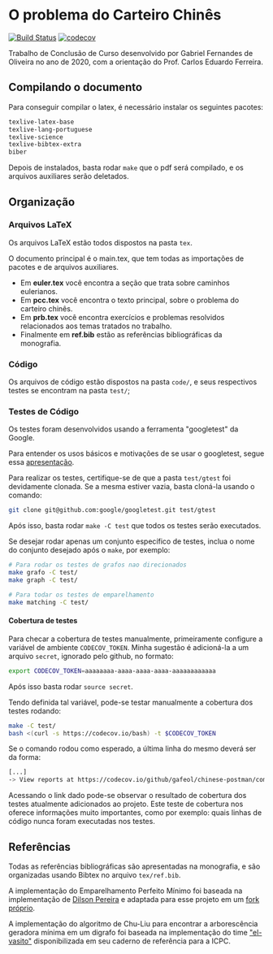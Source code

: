 # O problema do Carteiro Chinês

[![Build Status](https://travis-ci.org/gafeol/chinese-postman.svg?branch=master)](https://travis-ci.org/gafeol/chinese-postman)
[![codecov](https://codecov.io/gh/gafeol/chinese-postman/branch/master/graph/badge.svg)](https://codecov.io/gh/gafeol/chinese-postman)

Trabalho de Conclusão de Curso desenvolvido por Gabriel Fernandes de Oliveira no ano de 2020, com a orientação do Prof. Carlos Eduardo Ferreira.

## Compilando o documento

Para conseguir compilar o latex, é necessário instalar os seguintes pacotes:

```bash
texlive-latex-base
texlive-lang-portuguese
texlive-science
texlive-bibtex-extra
biber
```

Depois de instalados, basta rodar `make` que o pdf será compilado, e os arquivos auxiliares serão deletados.

## Organização

### Arquivos LaTeX

Os arquivos LaTeX estão todos dispostos na pasta `tex`.

O documento principal é o main.tex, que tem todas as importações de pacotes e de arquivos auxiliares.

- Em **euler.tex** você encontra a seção que trata sobre caminhos eulerianos.
- Em **pcc.tex** você encontra o texto principal, sobre o problema do carteiro chinês.
- Em **prb.tex** você encontra exercícios e problemas resolvidos relacionados aos temas tratados no trabalho.
- Finalmente em **ref.bib** estão as referências bibliográficas da monografia.

### Código

Os arquivos de código estão dispostos na pasta `code/`, e seus respectivos testes se encontram na pasta `test/`;

### Testes de Código

Os testes foram desenvolvidos usando a ferramenta "googletest" da Google.

Para entender os usos básicos e motivações de se usar o googletest, segue essa [apresentação](https://docs.google.com/presentation/d/1miS-qttABKfkIT9TG_HU6Kn3FrxZ9VNHD7nHIL4_3wE/present#slide=id.i0).

Para realizar os testes, certifique-se de que a pasta `test/gtest` foi devidamente clonada.
Se a mesma estiver vazia, basta cloná-la usando o comando:

```bash
git clone git@github.com:google/googletest.git test/gtest
```

Após isso, basta rodar `make -C test` que todos os testes serão executados.

Se desejar rodar apenas um conjunto específico de testes, inclua o nome do conjunto desejado após o `make`, por exemplo:

```bash
# Para rodar os testes de grafos nao direcionados
make grafo -C test/
make graph -C test/

# Para todar os testes de emparelhamento
make matching -C test/
```

#### Cobertura de testes

Para checar a cobertura de testes manualmente, primeiramente configure a variável de ambiente `CODECOV_TOKEN`.
Minha sugestão é adicioná-la a um arquivo `secret`, ignorado pelo github, no formato:

```bash
export CODECOV_TOKEN=aaaaaaaa-aaaa-aaaa-aaaa-aaaaaaaaaaaa
```

Após isso basta rodar `source secret`.

Tendo definida tal variável, pode-se testar manualmente a cobertura dos testes rodando:

```bash
make -C test/
bash <(curl -s https://codecov.io/bash) -t $CODECOV_TOKEN
```

Se o comando rodou como esperado, a última linha do mesmo deverá ser da forma:

```bash
[...]
-> View reports at https://codecov.io/github/gafeol/chinese-postman/commit/f81abd57f0e0238709a4000cd179163b32124ddb
```

Acessando o link dado pode-se observar o resultado de cobertura dos testes atualmente adicionados ao projeto.
Este teste de cobertura nos oferece informações muito importantes, como por exemplo: quais linhas de código nunca foram executadas nos testes.

## Referências

Todas as referências bibliográficas são apresentadas na monografia, e são organizadas usando Bibtex no arquivo `tex/ref.bib`.

A implementação do Emparelhamento Perfeito Mínimo foi baseada na implementação de [Dilson Pereira](https://github.com/dilsonpereira/Minimum-Cost-Perfect-Matching) e adaptada para esse projeto em um [fork próprio](https://github.com/gafeol/Minimum-Cost-Perfect-Matching).

A implementação do algoritmo de Chu-Liu para encontrar a arborescência geradora mínima em um digrafo foi baseada na implementação do time ["el-vasito"](https://github.com/mhunicken/icpc-team-notebook-el-vasito) disponibilizada em seu caderno de referência para a ICPC.
